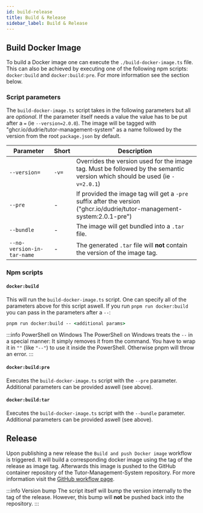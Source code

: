 ```yaml
---
id: build-release
title: Build & Release
sidebar_label: Build & Release
---
```


## Build Docker Image

To build a Docker image one can execute the `./build-docker-image.ts` file. This can also be achieved by executing one of the following npm scripts: `docker:build` and `docker:build:pre`. For more information see the section below.

### Script parameters

The `build-docker-image.ts` script takes in the following parameters but all are _optional_. If the parameter itself needs a value the value has to be put after a `=` (ie `--version=2.0.0`). The image will be tagged with "ghcr.io/dudrie/tutor-management-system" as a name followed by the version from the root `package.json` by default.

| Parameter                  | Short | Description                                                                                                                 |
| -------------------------- | ----- | --------------------------------------------------------------------------------------------------------------------------- |
| `--version=`               | `-v=` | Overrides the version used for the image tag. Must be followed by the semantic version which should be used (ie `-v=2.0.1`) |
| `--pre`                    | -     | If provided the image tag will get a `-pre` suffix after the version ("ghcr.io/dudrie/tutor-management-system:2.0.1-pre")   |
| `--bundle`                 | -     | The image will get bundled into a `.tar` file.                                                                              |
| `--no-version-in-tar-name` | -     | The generated `.tar` file will **not** contain the version of the image tag.                                                |

### Npm scripts

#### `docker:build`

This will run the `build-docker-image.ts` script.
One can specify all of the parameters above for this script aswell.
If you run `pnpm run docker:build` you can pass in the parameters after a `--`:

```cmd
pnpm run docker:build -- <additional params>
```

:::info PowerShell on Windows
The PowerShell on Windows treats the `--` in a special manner: It simply removes it from the command.
You have to wrap it in `""` (like `"--"`) to use it inside the PowerShell.
Otherwise pnpm will throw an error.
:::

#### `docker:build:pre`

Executes the `build-docker-image.ts` script with the `--pre` parameter.
Additional parameters can be provided aswell (see above).

#### `docker:build:tar`

Executes the `build-docker-image.ts` script with the `--bundle` parameter.
Additional parameters can be provided aswell (see above).

## Release

Upon publishing a new release the `Build and push Docker image` workflow is triggered.
It will build a corresponding docker image using the tag of the release as image tag.
Afterwards this image is pushed to the GitHub container repository of the Tutor-Management-System repository.
For more information visit the [GitHub workflow page](./gh-workflows).

:::info Version bump
The script itself will bump the version internally to the tag of the release.
However, this bump will **not** be pushed back into the repository.
:::
